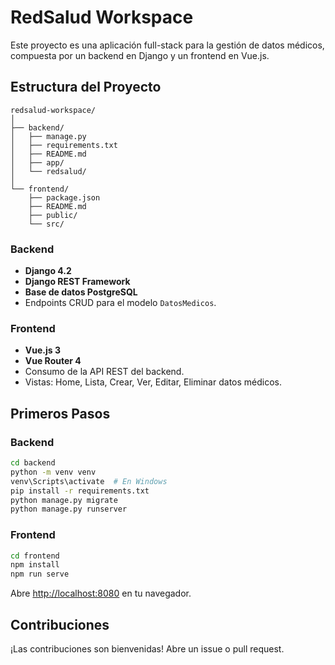 # RedSalud Workspace

Este proyecto es una aplicación full-stack para la gestión de datos médicos, compuesta por un backend en Django y un frontend en Vue.js.

## Estructura del Proyecto

```
redsalud-workspace/
│
├── backend/
│   ├── manage.py
│   ├── requirements.txt
│   ├── README.md
│   ├── app/
│   └── redsalud/
│
└── frontend/
    ├── package.json
    ├── README.md
    ├── public/
    └── src/
```

### Backend

- **Django 4.2**
- **Django REST Framework**
- **Base de datos PostgreSQL**
- Endpoints CRUD para el modelo `DatosMedicos`.

### Frontend

- **Vue.js 3**
- **Vue Router 4**
- Consumo de la API REST del backend.
- Vistas: Home, Lista, Crear, Ver, Editar, Eliminar datos médicos.

## Primeros Pasos

### Backend

```sh
cd backend
python -m venv venv
venv\Scripts\activate  # En Windows
pip install -r requirements.txt
python manage.py migrate
python manage.py runserver
```

### Frontend

```sh
cd frontend
npm install
npm run serve
```

Abre [http://localhost:8080](http://localhost:8080) en tu navegador.

## Contribuciones

¡Las contribuciones son bienvenidas! Abre un issue o pull request.